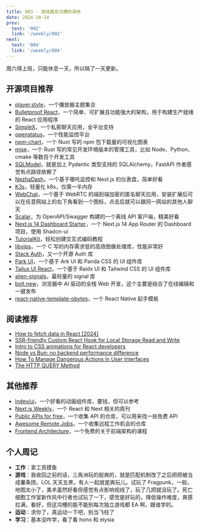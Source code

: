 ```yaml
---
title: 003 - 游戏瘾及沟槽的调休
date: 2024-10-14
prev:
  text: '002'
  link: '/weekly/002'
next:
  text: '004'
  link: '/weekly/004'
---
```


周六得上班，只能休息一天，所以隔了一天更新。

## 开源项目推荐

- [player.style](https://github.com/muxinc/player.style)，一个播放器主题集合
- [Bulletproof React](https://github.com/alan2207/bulletproof-react)，一个简单、可扩展且功能强大的架构，用于构建生产就绪的 React 应用程序
- [SimpleX](https://github.com/simplex-chat/simplex-chat)，一个私密聊天应用，全平台支持
- [openstatus](https://github.com/openstatusHQ/openstatus)，一个性能监控平台
- [npm-chart](https://github.com/atinux/npm-chart)，一个 Nuxt 写的 npm 包下载量的可视化图表
- [mise](https://github.com/jdx/mise)，一个 Rust 写的常见开发环境版本的管理工具，比如 Node、Python、cmake 等数百个开发工具
- [SQLModel](https://github.com/fastapi/sqlmodel)，就是加上 Pydantic 类型支持的 SQLAlchemy，FastAPI 作者感觉有点路径依赖了
- [NezhaDash](https://github.com/hamster1963/nezha-dash)，一个基于哪吒监控和 Next.js 的仪表盘，简单好看
- [K3s](https://github.com/k3s-io/k3s)，轻量化 k8s，仅需一半内存
- [WebChat](https://github.com/molvqingtai/WebChat)，一个基于 WebRTC 的端到端加密的匿名聊天应用，安装扩展后可以在任意网站上的右下角看到一个图标，点击后就可以跟同一网站的其他人聊天
- [Scalar](https://github.com/scalar/scalar)，为 OpenAPI/Swagger 构建的一个离线 API 客户端，精美好看
- [Next.js 14 Dashboard Starter](https://github.com/Kiranism/next-shadcn-dashboard-starter)，一个 Next.js 14 App Router 的 Dashboard 项目，使用 Shadcn-ui
- [TutorialKit](https://github.com/stackblitz/tutorialkit)，轻松创建交互式编码教程
- [libvips](https://github.com/libvips/libvips)，一个 C 写的内存需求低的高效图像处理库，性能非常好
- [Stack Auth](https://github.com/stack-auth/stack)，又一个开源 Auth 库
- [Park UI](https://github.com/cschroeter/park-ui)，一个基于 Ark UI 和 Panda CSS 的 UI 组件库
- [Tailus UI React](https://github.com/Tailus-UI/tailus-ui-react)，一个基于 Raidx UI 和 Tailwind CSS 的 UI 组件库
- [alien-signals](https://github.com/stackblitz/alien-signals)，最轻量的 signal 库
- [bolt.new](https://github.com/stackblitz/bolt.new)，浏览器中 AI 驱动的全栈 Web 开发，这个主要是结合了在线编辑和一键发布
- [react-native-template-obytes](https://github.com/obytes/react-native-template-obytes)，一个 React Native 起手模板

## 阅读推荐

- [How to fetch data in React [2024]](https://www.robinwieruch.de/react-fetching-data/)
- [SSR-friendly Custom React Hook for Local Storage Read and Write](https://www.nico.fyi/blog/ssr-friendly-local-storage-react-custom-hook)
- [Intro to CSS animations for React developers](https://www.developerway.com/posts/intro-to-css-animations-for-react-devs)
- [Node vs Bun: no backend performance difference](https://evertheylen.eu/p/node-vs-bun/)
- [How To Manage Dangerous Actions In User Interfaces](https://www.smashingmagazine.com/2024/09/how-manage-dangerous-actions-user-interfaces/)
- [The HTTP QUERY Method](https://www.ietf.org/archive/id/draft-ietf-httpbis-safe-method-w-body-05.html)

## 其他推荐

- [lndev/ui](https://ui.lndev.me)，一个好看的动画组件库，要钱，但可以参考
- [Next.js Weekly](https://nextjsweekly.com)，一个 React 和 Next 相关的周刊
- [Public APIs for free](https://github.com/public-apis/public-apis)，一个收集 API 的仓库，可以用来找一些免费 API
- [Awesome Remote Jobs](https://github.com/lukasz-madon/awesome-remote-job)，一个收集远程工作机会的仓库
- [Frontend Architecture](https://frontendatscale.com/courses/frontend-architecture/)，一个免费的关于前端架构的课程

## 个人周记

- **工作**：拿工资摸鱼
- **游戏**：我收回之前的话，三角洲玩的挺爽的，就是匹配机制改了之后把把被当成薯条捞。LOL 天天五黑，有人一起就是爽玩儿。试玩了 Fragpunk，一般，地图太小了，美术虽然好看但感觉有点影响视线了，玩了几把就没玩了。死亡细胞工作室新作风中行者也试玩了一下，感觉是好玩的，降低操作难度，爽感拉满，看好，但这沟槽的能不能别每次独立游戏都 EA 啊，跟谁学的。
- **运动**：求你了，真运动一下吧，别当飞柱了
- **学习**：基本没咋学，看了看 hono 和 elysia
